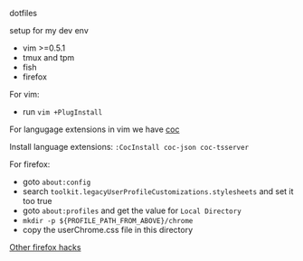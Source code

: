dotfiles

setup for my dev env

- vim >=0.5.1
- tmux and tpm
- fish
- firefox

For vim:
- run `vim +PlugInstall`

For langugage extensions in vim we have [coc](https://github.com/neoclide/coc.nvim)

Install language extensions: `:CocInstall coc-json coc-tsserver`

For firefox:
- goto `about:config`
- search `toolkit.legacyUserProfileCustomizations.stylesheets` and set it too true
- goto `about:profiles` and get the value for `Local Directory`
- `mkdir -p ${PROFILE_PATH_FROM_ABOVE}/chrome`
- copy the userChrome.css file in this directory

[Other firefox hacks](https://github.com/MrOtherGuy/firefox-csshacks)

